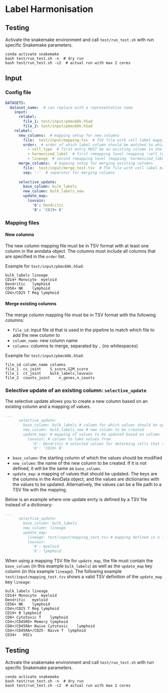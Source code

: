 # Label Harmonisation

## Testing

Activate the snakemake environment and call `test/run_test.sh` with run specific Snakemake parameters.

```
conda activate snakemake
bash test/run_test.sh -n  # dry run
bash test/run_test.sh -c2  # actual run with max 2 cores
```

## Input

### Config file

```yaml
DATASETS:
  dataset_name:  # can replace with a representative name
    input:
      relabel:
        file_1: test/input/pbmc68k.h5ad
        file_2: test/input/pbmc68k.h5ad
    relabel:
      new_columns:  # mapping setup for new columns
        file:  test/input/mapping.tsv  # TSV file with cell label mapping
        order:  # order of which label column should be matched to which
          - cell_type  # first entry MUST be an existing column in the anndata object
          - harmonized_label  # first remapping level (mapping 'cell_type' to 'harmonized_label')
          - lineage  # second remapping level (mapping 'harmonized_label' to 'lineage')
      merge_columns:  # mapping setup for merging existing columns
        file:  test/input/merge_test.tsv  # TSV file with cell label mapping
        sep: '-'  # separator for merging columns
      
      selective_update:
        base_column: bulk_labels
        new_column: bulk_labels_new
        update_map:
          louvain:
            '6': Dendritic
            '8': 'CD19+ B'
```

### Mapping files

#### New columns

The new column mapping file must be in TSV format with at least one column in the anndata object.
The columns must include all columns that are specified in the `order` list.

Example for `test/input/pbmc68k.h5ad`:

```
bulk_labels	lineage
CD14+ Monocyte	myeloid
Dendritic	lymphoid
CD56+ NK	lymphoid
CD4+/CD25 T Reg	lymphoid
```

#### Merge existing columns

The merge column mapping file must be in TSV format with the following columns:

* `file_id`: input file id that is used in the pipeline to match which file to add the new column to
* `column_name`: new column name
* `columns`: columns to merge, separated by `,` (no whitespaces)

Example for `test/input/pbmc68k.h5ad`:

```
file_id	column_name	columns
file_1	cc_joint	S_score,G2M_score
file_1	ct_joint	bulk_labels,louvain
file_2	counts_joint	n_genes,n_counts
```

### Selective update of an existing column: `selective_update`

The selective update allows you to create a new column based on an existing column and a mapping of values.

```yaml
...
      selective_update:
        base_column: bulk_labels # column for which values should be updated
        new_column: bulk_labels_new # new column to be created
        update_map: # mapping of values to be updated based on column
          louvain: # column to take values from 
            '6': Dendritic # selected values for determing cells that should be remapped
            '8': 'CD19+ B'
```

* `base_column`: the starting column of which the values should be modified
* `new_column`: the name of the new column to be created. If it is not defined, it will be the same as `base_column`.
* `update_map`: a mapping of values that should be updated. The keys are the columns in the AnnData object, and the values are dictionaries with the values to be updated. Alternatively, the values can be a file path to a TSV file with the mapping.

Below is an example where one update enrty is defined by a TSV file instead of a dictionary:

```yaml
...
      selective_update:
        base_column: bulk_labels
        new_column: lineage
        update_map:
          lineage: test/input/mapping_test.tsv # mapping defined in a TSV file
          louvain:
            '6': myeloid
            '8': lymphoid
```

When using a mapping TSV file for `update_map`, the file must contain the `base_column` (in this example `bulk_labels`) as well as the `update_map` key column (in this example `lineage`).
The following example `test/input/mapping_test.tsv` shows a valid TSV definition of the `update_map` key `lineage`: 

```
bulk_labels	lineage
CD14+ Monocyte	myeloid
Dendritic	myeloid
CD56+ NK	lymphoid
CD4+/CD25 T Reg	lymphoid
CD19+ B	lymphoid
CD8+ Cytotoxic T	lymphoid
CD4+/CD45RO+ Memory	lymphoid
CD8+/CD45RA+ Naive Cytotoxic	lymphoid
CD4+/CD45RA+/CD25- Naive T	lymphoid
CD34+	HSCs
```


## Testing

Activate the snakemake environment and call `test/run_test.sh` with run specific Snakemake parameters.

```
conda activate snakemake
bash test/run_test.sh -n  # dry run
bash test/run_test.sh -c2  # actual run with max 2 cores
```
